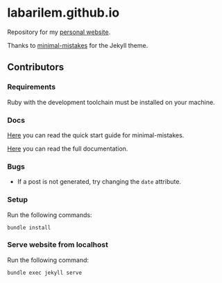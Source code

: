 # labarilem.github.io

Repository for my [personal website](https://labarilem.github.io/). 

Thanks to [minimal-mistakes](https://github.com/mmistakes/minimal-mistakes) for the Jekyll theme.

## Contributors

### Requirements

Ruby with the development toolchain must be installed on your machine.

### Docs

[Here](https://mmistakes.github.io/minimal-mistakes/docs/quick-start-guide/) you can read the quick start guide for minimal-mistakes.

[Here](https://mmistakes.github.io/minimal-mistakes/) you can read the full documentation.

### Bugs

- If a post is not generated, try changing the `date` attribute.

### Setup

Run the following commands:

```
bundle install
```

### Serve website from localhost

Run the following command:

```
bundle exec jekyll serve
```
